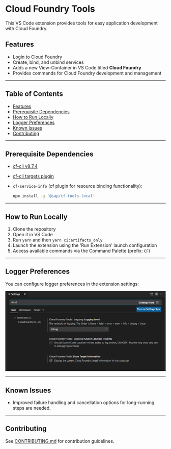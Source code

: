 # Cloud Foundry Tools

This VS Code extension provides tools for easy application development with Cloud Foundry.

## Features

- Login to Cloud Foundry
- Create, bind, and unbind services
- Adds a new View-Container in VS Code titled **Cloud Foundry**
- Provides commands for Cloud Foundry development and management

---

## Table of Contents

- [Features](#features)
- [Prerequisite Dependencies](#prerequisite-dependencies)
- [How to Run Locally](#how-to-run-locally)
- [Logger Preferences](#logger-preferences)
- [Known Issues](#known-issues)
- [Contributing](#contributing)

---

## Prerequisite Dependencies

- [cf-cli v8.7.4](https://github.com/cloudfoundry/cli/releases/tag/v8.7.4)
- [cf-cli targets plugin](https://github.com/guidowb/cf-targets-plugin)
- `cf-service-info` (cf plugin for resource binding functionality):

  ```sh
  npm install -g '@sap/cf-tools-local'
  ```

---

## How to Run Locally

1. Clone the repository
2. Open it in VS Code
3. Run `yarn` and then `yarn ci:artifacts_only`
4. Launch the extension using the 'Run Extension' launch configuration
5. Access available commands via the Command Palette (prefix: `CF`)

---

## Logger Preferences

You can configure logger preferences in the extension settings:

![Screenshot showing the settings of the Cloud Foundry Tools extension](https://raw.githubusercontent.com/SAP/cloud-foundry-tools/main/packages/backend/media/settings.png)

---

## Known Issues

- Improved failure handling and cancellation options for long-running steps are needed.

---

## Contributing

See [CONTRIBUTING.md](https://github.com/SAP/cloud-foundry-tools/blob/main/CONTRIBUTING.md) for contribution guidelines.
